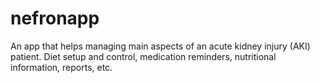 # nefronapp
An app that helps managing main aspects of an acute kidney injury (AKI) patient. Diet setup and control, medication reminders, nutritional information, reports, etc.
